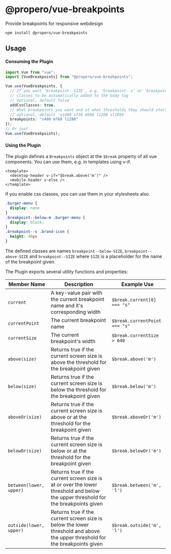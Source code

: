 # @propero/vue-breakpoints
Provide breakpoints for responsive webdesign
```SH
npm install @propero/vue-breakpoints
```

## Usage

#### Consuming the Plugin
```typescript
import Vue from "vue";
import {VueBreakpoints} from "@propero/vue-breakpoints";

Vue.use(VueBreakpoints, {
  // If you want 'breakpoint--SIZE', e.g. 'breakpoint--s' or 'breakpoint--above-m'
  // classes to be automatically added to the body tag
  // optional, default false
  addCssClasses: true,
  // What breakpoints you want and at what thresholds they should start
  // optional, default 'xs480 s736 m980 l1280 xl1690'
  breakpoints: "s480 m760 l1280"
});
// Or just
Vue.use(VueBreakpoints);
```

#### Using the Plugin
The plugin defines a `Breakpoints` object at the `$break` property of all vue components.
You can use them, e.g. in templates using v-if.
```vue
<template>
  <desktop-header v-if="$break.above('m')" />
  <mobile-header v-else />
</template>
```
If you enable css classes, you can use them in your stylesheets also.
```css
.burger-menu {
  display: none
}
.breakpoint--below-m .burger-menu {
  display: block;
}
.breakpoint--s .brand-icon {
  height: 48px
}
```
The defined classes are names `breakpoint--below-SIZE`, `breakpoint--above-SIZE`
and `breakpoint--SIZE` where `SIZE` is a placeholder for the name of the breakpoint given.


The Plugin exports several utility functions and properties:

| Member Name             | Description                                                                                                                       | Example Use                        |
|-------------------------|-----------------------------------------------------------------------------------------------------------------------------------|------------------------------------|
| `current`               | A key-value pair with the current breakpoint name and it's corresponding width                                                    | ```$break.current[0] === "s" ```   |
| `currentPoint`          | The current breakpoint name                                                                                                       | ```$break.currentPoint === "s" ``` |
| `currentSize`           | The current breakpoint's width                                                                                                    | ```$break.currentSize > 640 ```    |
| `above(size)`           | Returns true if the current screen size is above the threshold for the breakpoint given                                           | ```$break.above('m') ```           |
| `below(size)`           | Returns true if the current screen size is below the threshold for the breakpoint given                                           | ```$break.below('m') ```           |
| `aboveOr(size)`         | Returns true if the current screen size is above or at the threshold for the breakpoint given                                     | ```$break.aboveOr('m') ```         |
| `belowOr(size)`         | Returns true if the current screen size is below or at the threshold for the breakpoint given                                     | ```$break.belowOr('m') ```         |
| `between(lower, upper)` | Returns true if the current screen size is at or over the lower threshold and below the upper threshold for the breakpoints given | ```$break.between('m', 'l') ```    |
| `outside(lower, upper)` | Returns true if the current screen size is below the lower threshold and above the upper threshold for the breakpoints given      | ```$break.outside('m', 'l') ```    |
